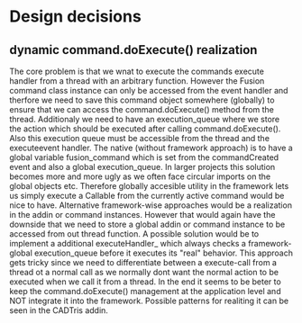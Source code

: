 # Design decisions
## dynamic command.doExecute() realization
The core problem is that we wnat to execute the commands execute handler from a thread with an arbitrary function.
However the Fusion command class instance can only be accessed from the event handler and therfore we need to save this command object somewhere (globally) to ensure that we can access the command.doExecute() method from the thread.
Additionaly we need to have an execution_queue where we store the action which should be executed after calling command.doExecute().
Also this execution queue must be accessible from the thread and the executeevent handler.
The native (without framework approach) is to have a global variable fusion_command which is set from the commandCreated event and also a global execution_queue.
In larger projects this solution becomes more and more ugly as we often face circular imports on the global objects etc.
Therefore globally accesible utility in the framework lets us simply execute a Callable from the currently active command would be nice to have.
Alternative framework-wise approaches would be a realization in the addin or command instances.
However that would again have the downside that we need to store a global addin or command instance to be accessed from out thread function.
A possible solution would be to implement a additional executeHandler_ which always checks a framework-global execution_queue before it executes its "real" behavior.
This approach gets tricky since we need to differentiate between a execute-call from a thread ot a normal call as we normally dont want the normal action to be executed when we call it from a thread.
In the end it seems to be beter to keep the command.doExecute() management at the application level and NOT integrate it into the framework.
Possible patterns for realiting it can be seen in the CADTris addin. 